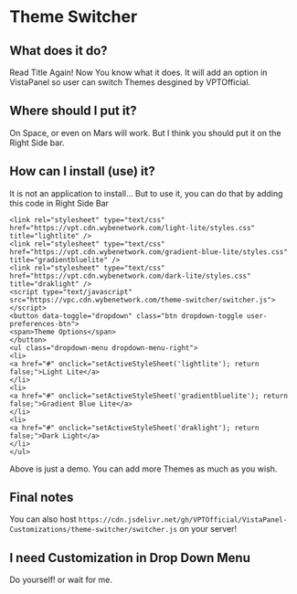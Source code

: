 # Theme Switcher

## What does it do?
Read Title Again! Now You know what it does. It will add an option in VistaPanel so user can switch Themes desgined by VPTOfficial.

## Where should I put it?
On Space, or even on Mars will work. But I think you should put it on the Right Side bar.

## How can I install (use) it?
It is not an application to install... But to use it, you can do that by adding this code in Right Side Bar
```
<link rel="stylesheet" type="text/css" href="https://vpt.cdn.wybenetwork.com/light-lite/styles.css" title="lightlite" />
<link rel="stylesheet" type="text/css" href="https://vpt.cdn.wybenetwork.com/gradient-blue-lite/styles.css" title="gradientbluelite" />
<link rel="stylesheet" type="text/css" href="https://vpt.cdn.wybenetwork.com/dark-lite/styles.css" title="draklight" />
<script type="text/javascript" src="https://vpc.cdn.wybenetwork.com/theme-switcher/switcher.js"></script>
<button data-toggle="dropdown" class="btn dropdown-toggle user-preferences-btn">
<span>Theme Options</span>
</button>
<ul class="dropdown-menu dropdown-menu-right">
<li>
<a href="#" onclick="setActiveStyleSheet('lightlite'); return false;">Light Lite</a>
</li>
<li>
<a href="#" onclick="setActiveStyleSheet('gradientbluelite'); return false;">Gradient Blue Lite</a>
</li>
<li>
<a href="#" onclick="setActiveStyleSheet('draklight'); return false;">Dark Light</a>
</li>
</ul>
 ```
  Above is just a demo. You can add more Themes as much as you wish.
  
  ## Final notes
  You can also host ```https://cdn.jsdelivr.net/gh/VPTOfficial/VistaPanel-Customizations/theme-switcher/switcher.js``` on your server!
  ## I need Customization in Drop Down Menu
  Do yourself! or wait for me.
